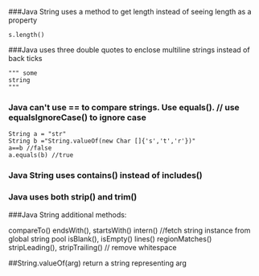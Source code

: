 ###Java String uses a method to get length instead of seeing length as a property
```
s.length()
```

###Java uses three double quotes to enclose multiline strings instead of back ticks
```
""" some
string
"""
```
### Java can't use == to compare strings. Use equals(). // use equalsIgnoreCase() to ignore case
```
String a = "str"
String b ="String.valueOf(new Char []{'s','t','r'})"
a==b //false
a.equals(b) //true
```

### Java String uses contains() instead of includes()
### Java uses both strip() and trim()

###Java String additional methods:

compareTo()
endsWith(), startsWith()
intern()  //fetch string instance from global string pool
isBlank(), isEmpty()
lines()
regionMatches()
stripLeading(), stripTrailing() // remove whitespace

##String.valueOf(arg) return a string representing arg


